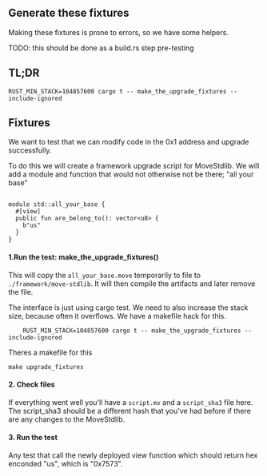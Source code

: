 
## Generate these fixtures
Making these fixtures is prone to errors, so we have some helpers.

TODO: this should be done as a build.rs step pre-testing
## TL;DR
```
RUST_MIN_STACK=104857600 cargo t -- make_the_upgrade_fixtures --include-ignored
```

## Fixtures

We want to test that we can modify code in the 0x1 address and upgrade successfully.

To do this we will create a framework upgrade script for MoveStdlib. We will add a module and function that would not otherwise not be there; "all your base"

```

module std::all_your_base {
  #[view]
  public fun are_belong_to(): vector<u8> {
    b"us"
  }
}
```

#### 1.Run the test: make_the_upgrade_fixtures()
This will copy the `all_your_base.move` temporarily to file to `./framework/move-stdlib`. It will then compile the artifacts and later remove the file.


The interface is just using cargo test. We need to also increase the stack size, because often it overflows. We have a makefile hack for this.

```
	RUST_MIN_STACK=104857600 cargo t -- make_the_upgrade_fixtures --include-ignored
```

Theres a makefile for this

```
make upgrade_fixtures
```

#### 2. Check files
If everything went well you'll have a `script.mv` and a `script_sha3` file here. The script_sha3 should be a different hash that you've had before if there are any changes to the MoveStdlib.

#### 3. Run the test
Any test that call the newly deployed view function which should return hex enconded "us", which is "0x7573".